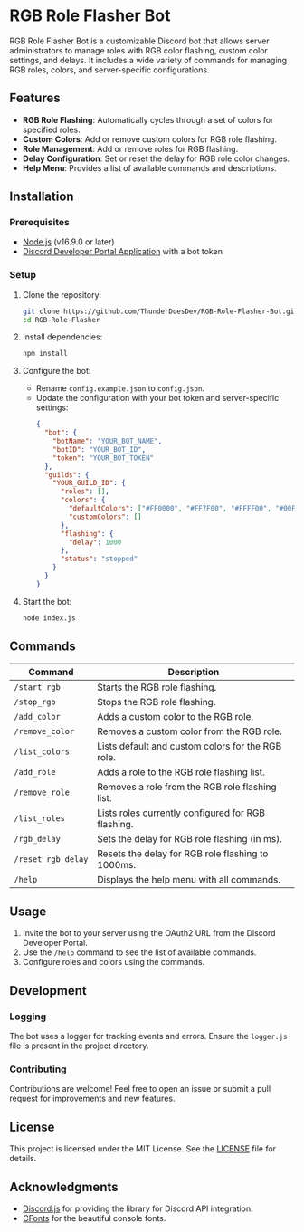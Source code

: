 # RGB Role Flasher Bot

RGB Role Flasher Bot is a customizable Discord bot that allows server administrators to manage roles with RGB color flashing, custom color settings, and delays. It includes a wide variety of commands for managing RGB roles, colors, and server-specific configurations.

## Features
- **RGB Role Flashing**: Automatically cycles through a set of colors for specified roles.
- **Custom Colors**: Add or remove custom colors for RGB role flashing.
- **Role Management**: Add or remove roles for RGB flashing.
- **Delay Configuration**: Set or reset the delay for RGB role color changes.
- **Help Menu**: Provides a list of available commands and descriptions.

## Installation

### Prerequisites
- [Node.js](https://nodejs.org/) (v16.9.0 or later)
- [Discord Developer Portal Application](https://discord.com/developers/applications) with a bot token

### Setup
1. Clone the repository:
   ```bash
   git clone https://github.com/ThunderDoesDev/RGB-Role-Flasher-Bot.git
   cd RGB-Role-Flasher
   ```

2. Install dependencies:
   ```bash
   npm install
   ```

3. Configure the bot:
   - Rename `config.example.json` to `config.json`.
   - Update the configuration with your bot token and server-specific settings:
     ```json
     {
       "bot": {
         "botName": "YOUR_BOT_NAME",
         "botID": "YOUR_BOT_ID",
         "token": "YOUR_BOT_TOKEN"
       },
       "guilds": {
         "YOUR_GUILD_ID": {
           "roles": [],
           "colors": {
             "defaultColors": ["#FF0000", "#FF7F00", "#FFFF00", "#00FF00", "#0000FF", "#4B0082", "#8B00FF"],
             "customColors": []
           },
           "flashing": {
             "delay": 1000
           },
           "status": "stopped"
         }
       }
     }
     ```

4. Start the bot:
   ```bash
   node index.js
   ```

## Commands
| Command         | Description                                        |
|------------------|----------------------------------------------------|
| `/start_rgb`     | Starts the RGB role flashing.                     |
| `/stop_rgb`      | Stops the RGB role flashing.                      |
| `/add_color`     | Adds a custom color to the RGB role.              |
| `/remove_color`  | Removes a custom color from the RGB role.         |
| `/list_colors`   | Lists default and custom colors for the RGB role. |
| `/add_role`      | Adds a role to the RGB role flashing list.        |
| `/remove_role`   | Removes a role from the RGB role flashing list.   |
| `/list_roles`    | Lists roles currently configured for RGB flashing.|
| `/rgb_delay`     | Sets the delay for RGB role flashing (in ms).     |
| `/reset_rgb_delay` | Resets the delay for RGB role flashing to 1000ms.|
| `/help`          | Displays the help menu with all commands.         |

## Usage
1. Invite the bot to your server using the OAuth2 URL from the Discord Developer Portal.
2. Use the `/help` command to see the list of available commands.
3. Configure roles and colors using the commands.

## Development

### Logging
The bot uses a logger for tracking events and errors. Ensure the `logger.js` file is present in the project directory.

### Contributing
Contributions are welcome! Feel free to open an issue or submit a pull request for improvements and new features.

## License
This project is licensed under the MIT License. See the [LICENSE](LICENSE) file for details.

## Acknowledgments
- [Discord.js](https://discord.js.org/) for providing the library for Discord API integration.
- [CFonts](https://github.com/dominikwilkowski/cfonts) for the beautiful console fonts.
